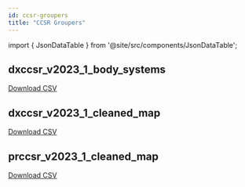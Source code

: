 ```yaml
---
id: ccsr-groupers
title: "CCSR Groupers"
---
```


import { JsonDataTable } from '@site/src/components/JsonDataTable';

## dxccsr_v2023_1_body_systems

<JsonDataTable  jsonPath="nodes.seed\.the_tuva_project\.ccsr__dxccsr_v2023_1_body_systems.columns" />

<a href="https://tuva-public-resources.s3.amazonaws.com/versioned_value_sets/latest/dxccsr_v2023_1_body_systems.csv_0_0_0.csv.gz">Download CSV</a>

## dxccsr_v2023_1_cleaned_map

<JsonDataTable  jsonPath="nodes.seed\.the_tuva_project\.ccsr__dxccsr_v2023_1_cleaned_map.columns" />

<a href="https://tuva-public-resources.s3.amazonaws.com/versioned_value_sets/latest/dxccsr_v2023_1_cleaned_map_compressed.csv.gz">Download CSV</a>

## prccsr_v2023_1_cleaned_map

<JsonDataTable  jsonPath="nodes.seed\.the_tuva_project\.ccsr__prccsr_v2023_1_cleaned_map.columns" />

<a href="https://tuva-public-resources.s3.amazonaws.com/versioned_value_sets/latest/prccsr_v2023_1_cleaned_map.csv_0_0_0.csv.gz">Download CSV</a>